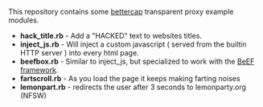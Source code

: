 This repository contains some [bettercap](http://www.bettercap.org/) transparent proxy example modules.

* **hack_title.rb** - Add a "HACKED" text to websites titles.
* **inject_js.rb** - Will inject a custom javascript ( served from the builtin HTTP server ) into every html page.
* **beefbox.rb** - Similar to inject_js, but specialized to work with the [BeEF framework](http://beefproject.com).
* **fartscroll.rb** - As you load the page it keeps making farting noises
* **lemonpart.rb** - redirects the user after 3 seconds to lemonparty.org (NFSW)